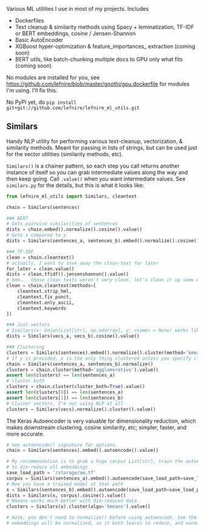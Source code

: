 Various ML utilities I use in most of my projects. Includes

* Dockerfiles
* Text cleanup & similarity methods using Spacy + lemmatization, TF-IDF or BERT embeddings, cosine / Jensen-Shannon 
* Basic AutoEncoder
* XGBoost hyper-optimization & feature_importances_ extraction (coming soon)
* BERT utils, like batch-chunking multiple docs to GPU only what fits (coming soon)

No modules are installed for you, see https://github.com/lefnire/blob/master/gnothi/gpu.dockerfile for modules I'm using. I'll fix this.

No PyPI yet, do `pip install git+git://github.com/lefnire/lefnire_ml_utils.git`

## Similars
Handy NLP utility for performing various text-cleanup, vectorization, & similarity methods. Meant for passing in lists of strings, but can be used just for the vector utilities (similarity methods, etc). 

`Similars()` is a chainer pattern, so each step you call returns another instance of itself so you can grab intermediate values along the way and then keep going. Call `.value()` when you want intermediate values. See `similars.py` for the details, but this is what it looks like:

```python
from lefnire_ml_utils import Similars, cleantext

chain = Similars(sentences)

### BERT
# Gets pairwise similarities of sentences
dists = chain.embed().normalize().cosine().value()
# Gets x compared to y
dists = Similars(sentences_a, sentences_b).embed().normalize().cosine().value()

### TF-IDF
clean = chain.cleantext()
# actually, I want to save away the clean-text for later
for_later = clean.value()
dists = clean.tfidf().jensenshannon().value()
# hmm... those clean texts weren't very clean, let's clean it up some more
clean = chain.cleantext(methods=[
    cleantext.strip_hml, 
    cleantext.fix_punct, 
    cleantext.only_ascii,
    cleantext.keywords
])

### Just vectors
# Similars(x: Union[List[str], np.ndarray], y: <same> = None) works like this. If y passed in, you operate on x vs y (eg, x cosine-sim to y); if not passed in, operate pairwise on x. x,y can be lists of texts, or vectors. So you can start the process at any point
dists = Similars(vecs_a, vecs_b).cosine().value()

### Clustering
clusters = Similars(sentences).embed().normalize().cluster(method='kmeans').value()
# If y is provided, x is the only thing clustered unless you specify cluster_both
chain = Similars(sentences_a, sentences_b).normalize()
clusters = chain.cluster(method='agglomorative').value()
assert len(clusters) == len(sentences_a)
# cluster both
clusters = chain.cluster(cluster_both=True).value()
assert len(clusters[0]) == len(sentences_a)
assert len(clusters[1]) == len(sentences_b)
# cluster vectors, I'm not using NLP at all
clusters = Similars(vecs).normalize().cluster().value()
```

The Keras Autoencoder is very valuable for dimensionality reduction, which makes downstream clustering, cosine similarity, etc; simpler, faster, and more accurate.

```python
# see autoencode() signature for options.
chain = Similars(sentences).embed().autoencode().value()

# My recommendation is to grab a huge corpus List[str], train the autoencoder once, then use that in teh future to 
# to dim-reduce all embeddings 
save_load_path = '/storage/ae.tf'
corpus = Similars(sentences_a).embed().autoencode(save_load_path=save_load_path)
# Now you have a trained model at that path
x = Similars(sentences_b).embed().autoencode(save_load_path=save_load_path).value()
dists = Similars(x, corpus).cosine().value()
# Kmeans works much better with dim-reduced data
clusters = Similars(x).cluster(algo='kmeans').value()

# Note, you don't need to normalize() before using autoencode. See the function's signature (eg batch_norm). The 
# embeddings will be normalized, so it both learns to reduce, and normalize (helping downstream tasks) 
```
